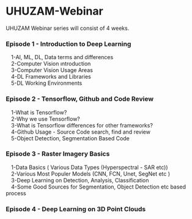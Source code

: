 # UHUZAM-Webinar

UHUZAM Webinar series will consist of 4 weeks. 

### Episode 1 - Introduction to Deep Learning
<p>
&emsp;1-AI, ML, DL, Data terms and differences<br>
&emsp;2-Computer Vision ıntroduction<br>
&emsp;3-Computer Vision Usage Areas<br>
&emsp;4-DL Frameworks and Libraries<br>
&emsp;5-DL Working Environments<br>
</p>


### Episode 2 - Tensorflow, Github and Code Review
<p>
&emsp;1-What is Tensorflow?<br>
&emsp;2-Why we use Tensorflow?<br>
&emsp;3-What is Tensorflow differences for other frameworks?<br>
&emsp;4-Github Usage - Source Code search, find and review<br>
&emsp;5-Object Detection, Segmentation Based Code<br>
</p>

### Episode 3 - Raster Imagery Basics 
<p>
&emsp;1-Data Basics ( Various Data Types (Hyperspectral - SAR etc))<br>
&emsp;2-Various Most Populer Models (CNN, FCN, Unet, SegNet etc )<br>
&emsp;3-Deep Learning on Detection, Analysis, Classification<br>
&emsp;4-Some Good Sources for Segmentation, Object Detection etc based process
</p>

### Episode 4 - Deep Learning on 3D Point Clouds
